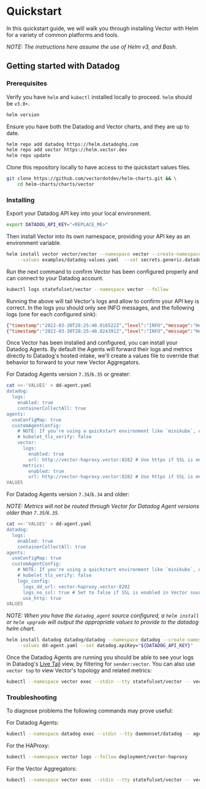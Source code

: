 # Quickstart

In this quickstart guide, we will walk you through installing Vector with Helm
for a variety of common platforms and tools.

_NOTE: The instructions here assume the use of Helm v3, and Bash._

## Getting started with Datadog

### Prerequisites

Verify you have `helm` and `kubectl` installed locally to proceed. `helm` should
be `v3.0+`.

```bash
helm version
```

Ensure you have both the Datadog and Vector charts, and they are up to date.

```bash
helm repo add datadog https://helm.datadoghq.com
helm repo add vector https://helm.vector.dev
helm repo update
```

Clone this repository locally to have access to the quickstart values files.

```bash
git clone https://github.com/vectordotdev/helm-charts.git && \
	cd helm-charts/charts/vector
```

### Installing

Export your Datadog API key into your local environment.

```bash
export DATADOG_API_KEY="<REPLACE_ME>"
```

Then install Vector into its own namespace, providing your API key as an
environment variable.

```bash
helm install vector vector/vector --namespace vector --create-namespace \
	--values examples/datadog-values.yaml  --set secrets.generic.datadog_api_key="${DATADOG_API_KEY}"
```

Run the next command to confirm Vector has been configured properly and can
connect to your Datadog account.

```bash
kubectl logs statefulset/vector --namespace vector --follow
```

Running the above will tail Vector's logs and allow to confirm your API key
is correct. In the logs you should only see INFO messages, and the following
logs (one for each configured sink):

```json
{"timestamp":"2022-03-30T20:25:48.016522Z","level":"INFO","message":"Healthcheck: Passed.","target":"vector::topology::builder"}
{"timestamp":"2022-03-30T20:25:48.024391Z","level":"INFO","message":"Healthcheck: Passed.","target":"vector::topology::builder"}
```

Once Vector has been installed and configured, you can install your Datadog Agents.
By default the Agents will forward their logs and metrics directly to Datadog's
hosted intake, we'll create a values file to override that behavior to forward to
your new Vector Aggregators.

For Datadog Agents version `7.35`/`6.35` or greater:

```bash
cat <<-'VALUES' > dd-agent.yaml
datadog:
  logs:
    enabled: true
    containerCollectAll: true
agents:
  useConfigMap: true
  customAgentConfig:
    # NOTE: If you're using a quickstart environment like `minikube`, uncomment the line below; otherwise, we recommend leaving it with the default setting of `true`.
    # kubelet_tls_verify: false
    vector:
      logs:
        enabled: true
        url: http://vector-haproxy.vector:8282 # Use https if SSL is enabled in Vector source configuration
      metrics:
        enabled: true
        url: http://vector-haproxy.vector:8282 # Use https if SSL is enabled in Vector source configuration
VALUES
```

For Datadog Agents version `7.34`/`6.34` and older:

_NOTE: Metrics will not be routed through Vector for Datadog Agent versions older
than `7.35`/`6.35`._

```bash
cat <<-'VALUES' > dd-agent.yaml
datadog:
  logs:
    enabled: true
    containerCollectAll: true
agents:
  useConfigMap: true
  customAgentConfig:
    # NOTE: If you're using a quickstart environment like `minikube`, uncomment the line below; otherwise, we recommend leaving it with the default setting of `true`.
    # kubelet_tls_verify: false
    logs_config:
      logs_dd_url: vector-haproxy.vector:8282
      logs_no_ssl: true # Set to false if SSL is enabled in Vector source configuration
      use_http: true
VALUES
```

_NOTE: When you have the `datadog_agent` source configured, a `helm install` or
`helm upgrade` will output the appropriate values to provide to the datadog helm
chart._

```bash
helm install datadog datadog/datadog --namespace datadog --create-namespace \
	--values dd-agent.yaml --set datadog.apiKey="${DATADOG_API_KEY}"
```

Once the Datadog Agents are running you should be able to see your logs in
Datadog's [Live Tail](https://app.datadoghq.com/logs/livetail?query=sender%3Avector) view,
by filtering for `sender:vector`. You can also use `vector top` to view Vector's
topology and related metrics:

```bash
kubectl --namespace vector exec --stdin --tty statefulset/vector -- vector top
```

### Troubleshooting

To diagnose problems the following commands may prove useful:

For Datadog Agents:

```bash
kubectl --namespace datadog exec --stdin --tty daemonset/datadog -- agent status
```

For the HAProxy:

```bash
kubectl --namespace vector logs --follow deployment/vector-haproxy
```

For the Vector Aggregators:

```bash
kubectl --namespace vector exec --stdin --tty statefulset/vector -- vector tap internal_logs
```

